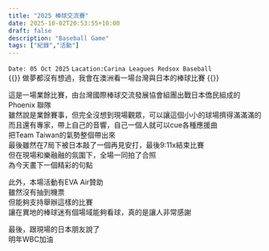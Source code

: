 ```yaml
---
title: "2025 棒球交流賽"
date: 2025-10-02T20:53:55+10:00
draft: false
description: "Baseball Game"
tags: ["紀錄","活動"]
---
```

`Date: 05 Oct 2025`
`Lacation:Carina Leagues Redsox Baseball`  
{{<alert icon="none">}}
做夢都沒有想過，我會在澳洲看一場台灣與日本的棒球比賽
{{</alert>}}


這是一場業餘比賽，由台灣國際棒球交流發展協會組團出戰日本僑民組成的 Phoenix 聯隊  
雖然說是業餘賽事，但完全沒想到現場觀眾，可以讓這個小小的球場擠得滿滿滿的  
而且還有專家，帶上自己的音響，自己一個人就可以cue各種應援曲  
把Team Taiwan的氣勢整個帶出來  
最後雖然在7局下被日本敲了一個再見安打，最後9:11x結束比賽  
但在現場和樂融融的氛圍下，全場一同拍了合照  
為今天畫下一個精彩的句點  

此外，本場活動有EVA Air贊助  
雖然沒有抽到機票  
但能夠支持舉辦這樣的比賽  
讓在異地的棒球迷有個場域能夠看球，真的是讓人非常感謝  

最後，跟現場的日本朋友說了  
明年WBC加油